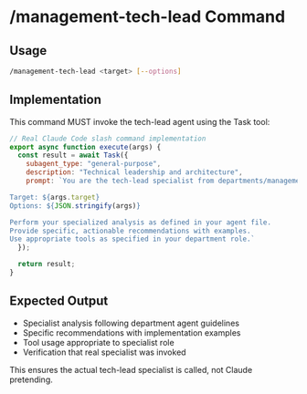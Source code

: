 # /management-tech-lead Command

## Usage
```bash
/management-tech-lead <target> [--options]
```

## Implementation
This command MUST invoke the tech-lead agent using the Task tool:

```javascript
// Real Claude Code slash command implementation
export async function execute(args) {
  const result = await Task({
    subagent_type: "general-purpose",
    description: "Technical leadership and architecture",
    prompt: `You are the tech-lead specialist from departments/management/agents/tech-lead.md.

Target: ${args.target}
Options: ${JSON.stringify(args)}

Perform your specialized analysis as defined in your agent file.
Provide specific, actionable recommendations with examples.
Use appropriate tools as specified in your department role.`
  });

  return result;
}
```

## Expected Output
- Specialist analysis following department agent guidelines
- Specific recommendations with implementation examples
- Tool usage appropriate to specialist role
- Verification that real specialist was invoked

This ensures the actual tech-lead specialist is called, not Claude pretending.